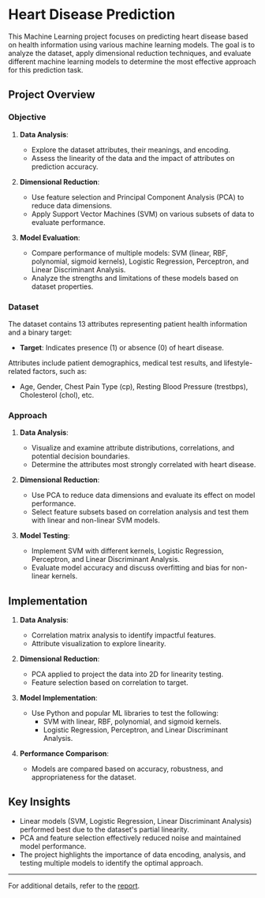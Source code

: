 # Heart Disease Prediction

This Machine Learning project focuses on predicting heart disease based on health information using various machine learning models. The goal is to analyze the dataset, apply dimensional reduction techniques, and evaluate different machine learning models to determine the most effective approach for this prediction task.

## Project Overview

### Objective
1. **Data Analysis**:
   - Explore the dataset attributes, their meanings, and encoding.
   - Assess the linearity of the data and the impact of attributes on prediction accuracy.

2. **Dimensional Reduction**:
   - Use feature selection and Principal Component Analysis (PCA) to reduce data dimensions.
   - Apply Support Vector Machines (SVM) on various subsets of data to evaluate performance.

3. **Model Evaluation**:
   - Compare performance of multiple models: SVM (linear, RBF, polynomial, sigmoid kernels), Logistic Regression, Perceptron, and Linear Discriminant Analysis.
   - Analyze the strengths and limitations of these models based on dataset properties.

### Dataset
The dataset contains 13 attributes representing patient health information and a binary target:
- **Target**: Indicates presence (1) or absence (0) of heart disease.

Attributes include patient demographics, medical test results, and lifestyle-related factors, such as:
- Age, Gender, Chest Pain Type (cp), Resting Blood Pressure (trestbps), Cholesterol (chol), etc.

### Approach
1. **Data Analysis**:
   - Visualize and examine attribute distributions, correlations, and potential decision boundaries.
   - Determine the attributes most strongly correlated with heart disease.

2. **Dimensional Reduction**:
   - Use PCA to reduce data dimensions and evaluate its effect on model performance.
   - Select feature subsets based on correlation analysis and test them with linear and non-linear SVM models.

3. **Model Testing**:
   - Implement SVM with different kernels, Logistic Regression, Perceptron, and Linear Discriminant Analysis.
   - Evaluate model accuracy and discuss overfitting and bias for non-linear kernels.

## Implementation
1. **Data Analysis**:
   - Correlation matrix analysis to identify impactful features.
   - Attribute visualization to explore linearity.

2. **Dimensional Reduction**:
   - PCA applied to project the data into 2D for linearity testing.
   - Feature selection based on correlation to target.

3. **Model Implementation**:
   - Use Python and popular ML libraries to test the following:
     - SVM with linear, RBF, polynomial, and sigmoid kernels.
     - Logistic Regression, Perceptron, and Linear Discriminant Analysis.

4. **Performance Comparison**:
   - Models are compared based on accuracy, robustness, and appropriateness for the dataset.

## Key Insights
- Linear models (SVM, Logistic Regression, Linear Discriminant Analysis) performed best due to the dataset's partial linearity.
- PCA and feature selection effectively reduced noise and maintained model performance.
- The project highlights the importance of data encoding, analysis, and testing multiple models to identify the optimal approach.

---

For additional details, refer to the [report](ML_report.pdf).
